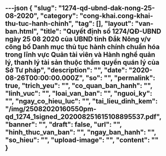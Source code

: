 ---json
{
    "slug": "1274-qd-ubnd-dak-nong-25-08-2020",
    "category": "cong-khai.cong-khai-thu-tuc-hanh-chinh",
    "tag": [],
    "layout": "van-ban.html",
    "title": "Quyết định số 1274/QĐ-UBND ngày 25 08 2020 của UBND tỉnh Đắk Nông v/v công bố Danh mục thủ tục hành chính chuẩn hóa trong lĩnh vực Quản tài viên và Hành nghề quản lý, thanh lý tài sản thuộc thẩm quyền quán lý của Sở Tư pháp",
    "description": "",
    "date": "2020-08-26T00:00:00.000Z",
    "so": "",
    "permalink": true,
    "trich_yeu": "",
    "co_quan_ban_hanh": "",
    "linh_vuc": "",
    "loai_van_ban": "",
    "nguoi_ky": "",
    "ngay_co_hieu_luc": "",
    "tai_lieu_dinh_kem": "/img/25082020160550pm-qd_1274_1signed_202008251615108895537.pdf",
    "banner": "",
    "draft": false,
    "url": "",
    "hinh_thuc_van_ban": "",
    "ngay_ban_hanh": "",
    "so_hieu": "",
    "upload-image": "",
    "__content__": ""
}
---
